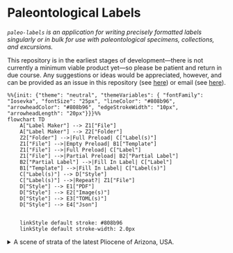 # Paleontological Labels

_`paleo-labels` is an application for writing precisely formatted labels singularly or in bulk for use with paleontological specimens, collections, and excursions._

This repository is in the earliest stages of development—there is not currently a minimum viable product yet—so please be patient and return in due course. Any suggestions or ideas would be appreciated, however, and can be provided as an issue in this repository (see [here](https://github.com/AFg6K7h4fhy2/paleo-labels/issues)) or email (see [here](https://github.com/AFg6K7h4fhy2#contact)).


```mermaid
%%{init: {"theme": "neutral", "themeVariables": { "fontFamily": "Iosevka", "fontSize": "25px", "lineColor": "#808b96", "arrowheadColor": "#808b96", "edgeStrokeWidth": "10px", "arrowheadLength": "20px"}}}%%
flowchart TD
    A["Label Maker"] --> Z1["File"]
    A["Label Maker"] --> Z2["Folder"]
    Z2["Folder"] -->|Full Preload| C["Label(s)"]
    Z1["File"] -->|Empty Preload| B1["Template"]
    Z1["File"] -->|Full Preload| C["Label"]
    Z1["File"] -->|Partial Preload| B2["Partial Label"]
    B2["Partial Label"] -->|Fill In Label| C["Label"]
    B1["Template"] -->|Fill In Label| C["Label(s)"]
    C["Label(s)"] --> D["Style"]
    C["Label(s)"] -->|Repeat?| Z1["File"]
    D["Style"] --> E1["PDF"]
    D["Style"] --> E2["Image(s)"]
    D["Style"] --> E3["TOML(s)"]
    D["Style"] --> E4["Json"]


    linkStyle default stroke: #808b96
    linkStyle default stroke-width: 2.0px
```


<details markdown=1>

<summary> A scene of strata of the latest Pliocene of Arizona, USA. </summary>

<img src="./assets/readme_photos/IMG_3764.jpg" width="550" />

</details>
